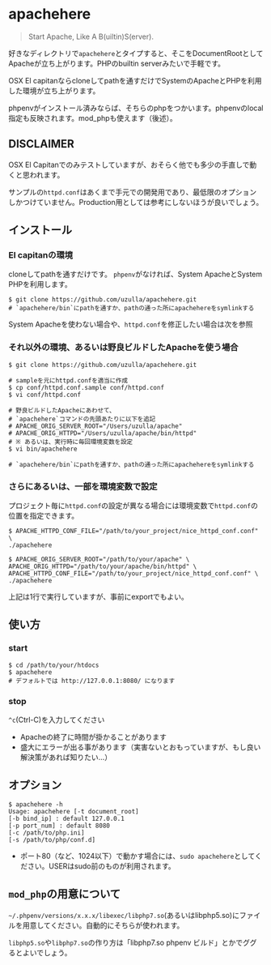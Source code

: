 # apachehere

> Start Apache, Like A B(uiltin)S(erver).

好きなディレクトリで`apachehere`とタイプすると、そこをDocumentRootとしてApacheが立ち上がります。PHPのbuiltin serverみたいで手軽です。

OSX El capitanならcloneしてpathを通すだけでSystemのApacheとPHPを利用した環境が立ち上がります。

phpenvがインストール済みならば、そちらのphpをつかいます。phpenvのlocal指定も反映されます。mod_phpも使えます（後述）。


## DISCLAIMER

OSX El Capitanでのみテストしていますが、おそらく他でも多少の手直しで動くと思われます。

サンプルの`httpd.conf`はあくまで手元での開発用であり、最低限のオプションしかつけていません。Production用としては参考にしないほうが良いでしょう。

## インストール

### El capitanの環境

cloneしてpathを通すだけです。 `phpenv`がなければ、System ApacheとSystem PHPを利用します。

```
$ git clone https://github.com/uzulla/apachehere.git
# `apachehere/bin`にpathを通すか、pathの通った所にapachehereをsymlinkする
```

System Apacheを使わない場合や、`httpd.conf`を修正したい場合は次を参照

### それ以外の環境、あるいは野良ビルドしたApacheを使う場合

```
$ git clone https://github.com/uzulla/apachehere.git

# sampleを元にhttpd.confを適当に作成
$ cp conf/httpd.conf.sample conf/httpd.conf
$ vi conf/httpd.conf

# 野良ビルドしたApacheにあわせて、
# `apachehere`コマンドの先頭あたりに以下を追記
# APACHE_ORIG_SERVER_ROOT="/Users/uzulla/apache"
# APACHE_ORIG_HTTPD="/Users/uzulla/apache/bin/httpd"
# ※ あるいは、実行時に毎回環境変数を設定
$ vi bin/apachehere

# `apachehere/bin`にpathを通すか、pathの通った所にapachehereをsymlinkする
```

### さらにあるいは、一部を環境変数で設定

プロジェクト毎に`httpd.conf`の設定が異なる場合には環境変数で`httpd.conf`の位置を指定できます。

```
$ APACHE_HTTPD_CONF_FILE="/path/to/your_project/nice_httpd_conf.conf" \
./apachehere

$ APACHE_ORIG_SERVER_ROOT="/path/to/your/apache" \
APACHE_ORIG_HTTPD="/path/to/your/apache/bin/httpd" \
APACHE_HTTPD_CONF_FILE="/path/to/your_project/nice_httpd_conf.conf" \
./apachehere
```

上記は1行で実行していますが、事前にexportでもよい。

## 使い方

### start

```
$ cd /path/to/your/htdocs
$ apachehere
# デフォルトでは http://127.0.0.1:8080/ になります
```

### stop

`^c`(Ctrl-C)を入力してください

- Apacheの終了に時間が掛かることがあります
- 盛大にエラーが出る事があります（実害ないとおもっていますが、もし良い解決策があれば知りたい…）

## オプション

```
$ apachehere -h
Usage: apachehere [-t document_root]
[-b bind_ip] : default 127.0.0.1
[-p port_num] : default 8080
[-c /path/to/php.ini]
[-s /path/to/php/conf.d]
```

- ポート80（など、1024以下）で動かす場合には、`sudo apachehere`としてください。USERはsudo前のものが利用されます。


## `mod_php`の用意について

`~/.phpenv/versions/x.x.x/libexec/libphp7.so`(あるいはlibphp5.so)にファイルを用意してください。自動的にそちらが使われます。

`libphp5.so`や`libphp7.so`の作り方は「libphp7.so phpenv ビルド」とかでググるとよいでしょう。

